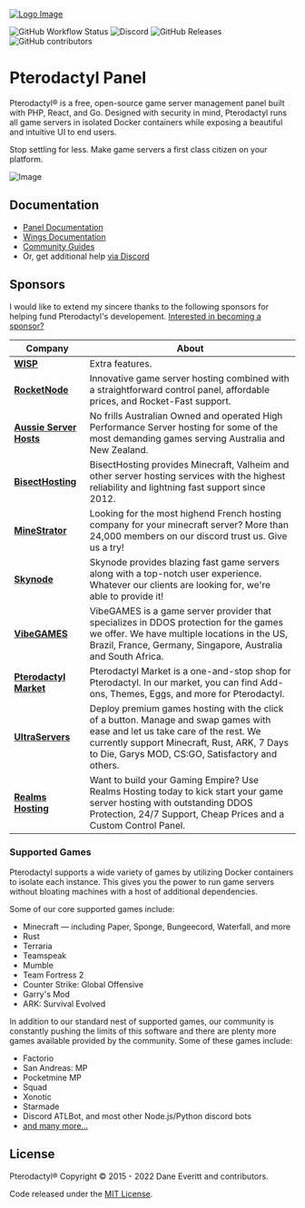 [![Logo Image](https://cdn.pterodactyl.io/logos/new/pterodactyl_logo.png)](https://pterodactyl.io)

![GitHub Workflow Status](https://img.shields.io/github/actions/workflow/status/pterodactyl/panel/laravel.yaml?label=Tests&style=for-the-badge&branch=develop)
![Discord](https://img.shields.io/discord/122900397965705216?label=Discord&logo=Discord&logoColor=white&style=for-the-badge)
![GitHub Releases](https://img.shields.io/github/downloads/pterodactyl/panel/latest/total?style=for-the-badge)
![GitHub contributors](https://img.shields.io/github/contributors/pterodactyl/panel?style=for-the-badge)

# Pterodactyl Panel

Pterodactyl® is a free, open-source game server management panel built with PHP, React, and Go. Designed with security 
in mind, Pterodactyl runs all game servers in isolated Docker containers while exposing a beautiful and intuitive
UI to end users.

Stop settling for less. Make game servers a first class citizen on your platform.

![Image](https://cdn.pterodactyl.io/site-assets/pterodactyl_v1_demo.gif)

## Documentation

* [Panel Documentation](https://pterodactyl.io/panel/1.0/getting_started.html)
* [Wings Documentation](https://pterodactyl.io/wings/1.0/installing.html)
* [Community Guides](https://pterodactyl.io/community/about.html)
* Or, get additional help [via Discord](https://discord.gg/pterodactyl)

## Sponsors

I would like to extend my sincere thanks to the following sponsors for helping fund Pterodactyl's developement.
[Interested in becoming a sponsor?](https://github.com/sponsors/matthewpi)

| Company                                                   | About                                                                                                                                                                                                                           |
|-----------------------------------------------------------|---------------------------------------------------------------------------------------------------------------------------------------------------------------------------------------------------------------------------------|
| [**WISP**](https://wisp.gg)                               | Extra features.                                                                                                                                                                                                                 |
| [**RocketNode**](https://rocketnode.com/)                 | Innovative game server hosting combined with a straightforward control panel, affordable prices, and Rocket-Fast support.                                                                                                       |
| [**Aussie Server Hosts**](https://aussieserverhosts.com/) | No frills Australian Owned and operated High Performance Server hosting for some of the most demanding games serving Australia and New Zealand.                                                                                 |
| [**BisectHosting**](https://www.bisecthosting.com/)       | BisectHosting provides Minecraft, Valheim and other server hosting services with the highest reliability and lightning fast support since 2012.                                                                                 |
| [**MineStrator**](https://minestrator.com/)               | Looking for the most highend French hosting company for your minecraft server? More than 24,000 members on our discord trust us. Give us a try!                                                                                 |
| [**Skynode**](https://www.skynode.pro/)                   | Skynode provides blazing fast game servers along with a top-notch user experience. Whatever our clients are looking for, we're able to provide it!                                                                              |
| [**VibeGAMES**](https://vibegames.net/)                   | VibeGAMES is a game server provider that specializes in DDOS protection for the games we offer. We have multiple locations in the US, Brazil, France, Germany, Singapore, Australia and South Africa.                           |
| [**Pterodactyl Market**](https://pterodactylmarket.com/)  | Pterodactyl Market is a one-and-stop shop for Pterodactyl. In our market, you can find Add-ons, Themes, Eggs, and more for Pterodactyl.                                                                                         |
| [**UltraServers**](https://ultraservers.com/)             | Deploy premium games hosting with the click of a button. Manage and swap games with ease and let us take care of the rest. We currently support Minecraft, Rust, ARK, 7 Days to Die, Garys MOD, CS:GO, Satisfactory and others. |
| [**Realms Hosting**](https://realmshosting.com/)          | Want to build your Gaming Empire? Use Realms Hosting today to kick start your game server hosting with outstanding DDOS Protection, 24/7 Support, Cheap Prices and a Custom Control Panel.                                      |                                                                                                                                                                                                                                |

### Supported Games

Pterodactyl supports a wide variety of games by utilizing Docker containers to isolate each instance. This gives
you the power to run game servers without bloating machines with a host of additional dependencies.

Some of our core supported games include:

* Minecraft — including Paper, Sponge, Bungeecord, Waterfall, and more
* Rust
* Terraria
* Teamspeak
* Mumble
* Team Fortress 2
* Counter Strike: Global Offensive
* Garry's Mod
* ARK: Survival Evolved

In addition to our standard nest of supported games, our community is constantly pushing the limits of this software
and there are plenty more games available provided by the community. Some of these games include:

* Factorio
* San Andreas: MP
* Pocketmine MP
* Squad
* Xonotic
* Starmade
* Discord ATLBot, and most other Node.js/Python discord bots
* [and many more...](https://github.com/parkervcp/eggs)

## License

Pterodactyl® Copyright © 2015 - 2022 Dane Everitt and contributors.

Code released under the [MIT License](./LICENSE.md).
